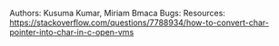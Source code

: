 Authors: Kusuma Kumar, Miriam Bmaca
Bugs: 
Resources: https://stackoverflow.com/questions/7788934/how-to-convert-char-pointer-into-char-in-c-open-vms